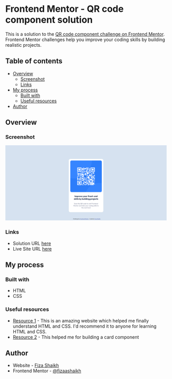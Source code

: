 # Frontend Mentor - QR code component solution

This is a solution to the [QR code component challenge on Frontend Mentor](https://www.frontendmentor.io/challenges/qr-code-component-iux_sIO_H). Frontend Mentor challenges help you improve your coding skills by building realistic projects. 

## Table of contents

- [Overview](#overview)
  - [Screenshot](#screenshot)
  - [Links](#links)
- [My process](#my-process)
  - [Built with](#built-with)
  - [Useful resources](#useful-resources)
- [Author](#author)

## Overview

### Screenshot

![](https://github.com/fizaashaikh/QR-code-component/blob/main/images/solution.png)

### Links

- Solution URL [here](https://jam.dev/c/51f6c529-0366-4085-bfff-b8d0710fd63f)
- Live Site URL [here](https://qr-code-component-black-rho.vercel.app/)

## My process

### Built with

- HTML
- CSS 

### Useful resources

- [Resource 1](https://www.w3schools.com/) - This is an amazing website which helped me finally understand HTML and CSS. I'd recommend it to anyone for learning HTML and CSS.
- [Resource 2](https://www.freecodecamp.org/news/learn-css-basics-by-building-a-card-component/) - This helped me for building a card component

## Author

- Website - [Fiza Shaikh](https://www.linkedin.com/in/fizashaikh16/)
- Frontend Mentor - [@fizaashaikh](https://www.frontendmentor.io/profile/fizaashaikh)
